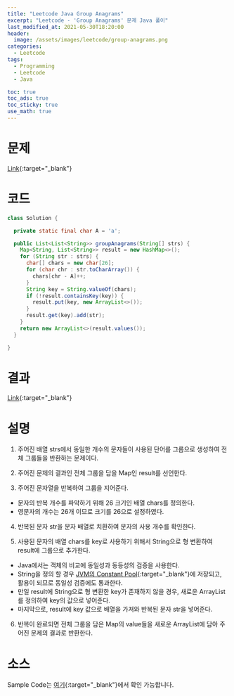 ```yaml
---
title: "Leetcode Java Group Anagrams"
excerpt: "Leetcode - 'Group Anagrams' 문제 Java 풀이"
last_modified_at: 2021-05-30T18:20:00
header:
  image: /assets/images/leetcode/group-anagrams.png
categories:
  - Leetcode
tags:
  - Programming
  - Leetcode
  - Java

toc: true
toc_ads: true
toc_sticky: true
use_math: true
---
```

# 문제
[Link](https://leetcode.com/problems/group-anagrams/){:target="_blank"}

# 코드
```java
class Solution {

  private static final char A = 'a';

  public List<List<String>> groupAnagrams(String[] strs) {
    Map<String, List<String>> result = new HashMap<>();
    for (String str : strs) {
      char[] chars = new char[26];
      for (char chr : str.toCharArray()) {
        chars[chr - A]++;
      }
      String key = String.valueOf(chars);
      if (!result.containsKey(key)) {
        result.put(key, new ArrayList<>());
      }
      result.get(key).add(str);
    }
    return new ArrayList<>(result.values());
  }

}
```

# 결과
[Link](https://leetcode.com/submissions/detail/500813553/){:target="_blank"}

# 설명
1. 주어진 배열 strs에서 동일한 개수의 문자들이 사용된 단어를 그룹으로 생성하여 전체 그룹들을 반환하는 문제이다.

2. 주어진 문제의 결과인 전체 그룹을 담을 Map인 result를 선언한다.

3. 주어진 문자열을 반복하여 그룹을 지어준다.
- 문자의 반복 개수를 파악하기 위해 26 크기인 배열 chars를 정의한다.
- 영문자의 개수는 26개 이므로 크기를 26으로 설정하였다.

4. 반복된 문자 str을 문자 배열로 치환하여 문자의 사용 개수를 확인한다.

5. 사용된 문자의 배열 chars를 key로 사용하기 위해서 String으로 형 변환하여 result에 그룹으로 추가한다.
- Java에서는 객체의 비교에 동일성과 동등성의 검증을 사용한다.
- String을 정의 할 경우 [JVM의 Constant Pool](https://docs.oracle.com/javase/specs/jvms/se7/html/jvms-4.html#jvms-4.4){:target="_blank"}에 저장되고, 활용이 되므로 동일성 검증에도 통과한다.
- 만일 result에 String으로 형 변환한 key가 존재하지 않을 경우, 새로운 ArrayList를 정의하여 key의 값으로 넣어준다.
- 마지막으로, result에 key 값으로 배열을 가져와 반복된 문자 str을 넣어준다.

6. 반복이 완료되면 전체 그룹을 담은 Map의 value들을 새로운 ArrayList에 담아 주어진 문제의 결과로 반환한다.

# 소스
Sample Code는 [여기](https://github.com/GracefulSoul/leetcode/blob/master/src/main/java/gracefulsoul/problems/GroupAnagrams.java){:target="_blank"}에서 확인 가능합니다.